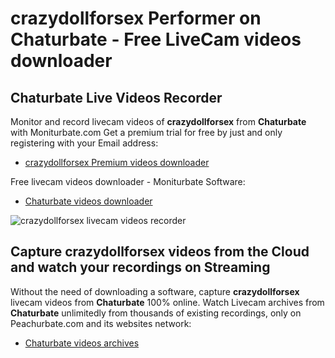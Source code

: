 # crazydollforsex Performer on Chaturbate - Free LiveCam videos downloader

## Chaturbate Live Videos Recorder

Monitor and record livecam videos of **crazydollforsex** from **Chaturbate** with Moniturbate.com
Get a premium trial for free by just and only registering with your Email address:
* [crazydollforsex Premium videos downloader](https://moniturbate.com/request-demo-licence-key.html)

Free livecam videos downloader - Moniturbate Software:
* [Chaturbate videos downloader](https://moniturbate.com/moniturbate-download-software.html)

![crazydollforsex livecam videos recorder](https://peachurnet.com/templates/moniturbate-software.png)


## Capture crazydollforsex videos from the Cloud and watch your recordings on Streaming

Without the need of downloading a software, capture **crazydollforsex** livecam videos from **Chaturbate** 100% online.
Watch Livecam archives from **Chaturbate** unlimitedly from thousands of existing recordings, only on Peachurbate.com and its websites network:
* [Chaturbate videos archives](https://peachurnet.com/)